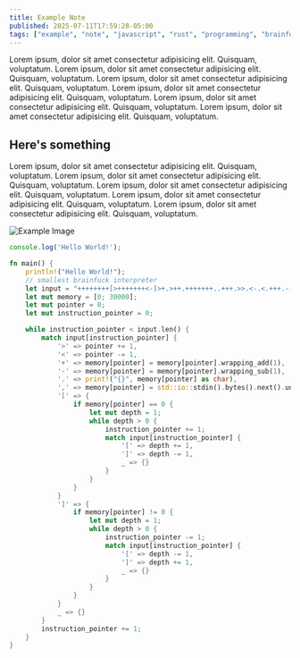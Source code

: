 ```yaml
---
title: Example Note
published: 2025-07-11T17:59:28-05:00
tags: ["example", "note", "javascript", "rust", "programming", "brainfuck"]
---
```


Lorem ipsum, dolor sit amet consectetur adipisicing elit. Quisquam, voluptatum.
Lorem ipsum, dolor sit amet consectetur adipisicing elit. Quisquam, voluptatum.
Lorem ipsum, dolor sit amet consectetur adipisicing elit. Quisquam, voluptatum.
Lorem ipsum, dolor sit amet consectetur adipisicing elit. Quisquam, voluptatum.
Lorem ipsum, dolor sit amet consectetur adipisicing elit. Quisquam, voluptatum.
Lorem ipsum, dolor sit amet consectetur adipisicing elit. Quisquam, voluptatum.

## Here's something

Lorem ipsum, dolor sit amet consectetur adipisicing elit. Quisquam, voluptatum.
Lorem ipsum, dolor sit amet consectetur adipisicing elit. Quisquam, voluptatum.
Lorem ipsum, dolor sit amet consectetur adipisicing elit. Quisquam, voluptatum.
Lorem ipsum, dolor sit amet consectetur adipisicing elit. Quisquam, voluptatum.
Lorem ipsum, dolor sit amet consectetur adipisicing elit. Quisquam, voluptatum.

<!-- Example image using placeholder service -->
![Example Image](https://placehold.co/400)

```js
console.log('Hello World!');
```

```rust
fn main() {
    println!("Hello World!");
    // smallest brainfuck interpreter
    let input = "++++++++[>+++++++<-]>+.>++.+++++++..+++.>>.<-.<.+++.------.--------.>>+.>++.";
    let mut memory = [0; 30000];
    let mut pointer = 0;
    let mut instruction_pointer = 0;

    while instruction_pointer < input.len() {
        match input[instruction_pointer] {
            '>' => pointer += 1,
            '<' => pointer -= 1,
            '+' => memory[pointer] = memory[pointer].wrapping_add(1),
            '-' => memory[pointer] = memory[pointer].wrapping_sub(1),
            '.' => print!("{}", memory[pointer] as char),
            ',' => memory[pointer] = std::io::stdin().bytes().next().unwrap().unwrap(),
            '[' => {
                if memory[pointer] == 0 {
                    let mut depth = 1;
                    while depth > 0 {
                        instruction_pointer += 1;
                        match input[instruction_pointer] {
                            '[' => depth += 1,
                            ']' => depth -= 1,
                            _ => {}
                        }
                    }
                }
            }
            ']' => {
                if memory[pointer] != 0 {
                    let mut depth = 1;
                    while depth > 0 {
                        instruction_pointer -= 1;
                        match input[instruction_pointer] {
                            '[' => depth -= 1,
                            ']' => depth += 1,
                            _ => {}
                        }
                    }
                }
            }
            _ => {}
        }
        instruction_pointer += 1;
    }
}
```
